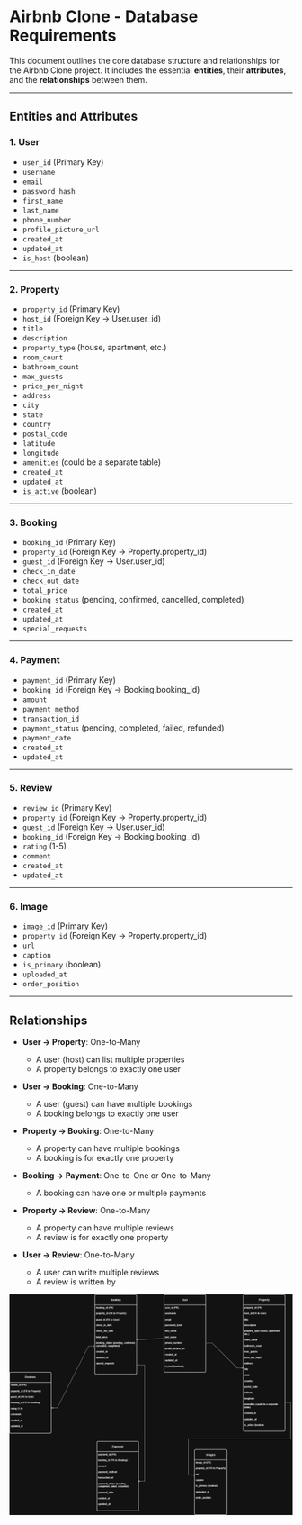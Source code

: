 # Airbnb Clone - Database Requirements

This document outlines the core database structure and relationships for the Airbnb Clone project. It includes the essential **entities**, their **attributes**, and the **relationships** between them.

---

## Entities and Attributes

### 1. User

- `user_id` (Primary Key)  
- `username`  
- `email`  
- `password_hash`  
- `first_name`  
- `last_name`  
- `phone_number`  
- `profile_picture_url`  
- `created_at`  
- `updated_at`  
- `is_host` (boolean)

---

### 2. Property

- `property_id` (Primary Key)  
- `host_id` (Foreign Key → User.user_id)  
- `title`  
- `description`  
- `property_type` (house, apartment, etc.)  
- `room_count`  
- `bathroom_count`  
- `max_guests`  
- `price_per_night`  
- `address`  
- `city`  
- `state`  
- `country`  
- `postal_code`  
- `latitude`  
- `longitude`  
- `amenities` (could be a separate table)  
- `created_at`  
- `updated_at`  
- `is_active` (boolean)

---

### 3. Booking

- `booking_id` (Primary Key)  
- `property_id` (Foreign Key → Property.property_id)  
- `guest_id` (Foreign Key → User.user_id)  
- `check_in_date`  
- `check_out_date`  
- `total_price`  
- `booking_status` (pending, confirmed, cancelled, completed)  
- `created_at`  
- `updated_at`  
- `special_requests`

---

### 4. Payment

- `payment_id` (Primary Key)  
- `booking_id` (Foreign Key → Booking.booking_id)  
- `amount`  
- `payment_method`  
- `transaction_id`  
- `payment_status` (pending, completed, failed, refunded)  
- `payment_date`  
- `created_at`  
- `updated_at`

---

### 5. Review

- `review_id` (Primary Key)  
- `property_id` (Foreign Key → Property.property_id)  
- `guest_id` (Foreign Key → User.user_id)  
- `booking_id` (Foreign Key → Booking.booking_id)  
- `rating` (1-5)  
- `comment`  
- `created_at`  
- `updated_at`

---

### 6. Image

- `image_id` (Primary Key)  
- `property_id` (Foreign Key → Property.property_id)  
- `url`  
- `caption`  
- `is_primary` (boolean)  
- `uploaded_at`  
- `order_position`

---

## Relationships

- **User → Property**: One-to-Many  
  - A user (host) can list multiple properties  
  - A property belongs to exactly one user

- **User → Booking**: One-to-Many  
  - A user (guest) can have multiple bookings  
  - A booking belongs to exactly one user

- **Property → Booking**: One-to-Many  
  - A property can have multiple bookings  
  - A booking is for exactly one property

- **Booking → Payment**: One-to-One or One-to-Many  
  - A booking can have one or multiple payments

- **Property → Review**: One-to-Many  
  - A property can have multiple reviews  
  - A review is for exactly one property

- **User → Review**: One-to-Many  
  - A user can write multiple reviews  
  - A review is written by

![ERD](images/requirement.png)